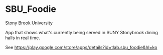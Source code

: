 # SBU_Foodie
Stony Brook University

App that shows what's currently being served in SUNY Stonybrook dining halls in real time.

See https://play.google.com/store/apps/details?id=tlab.sbu_foodie&hl=ko

